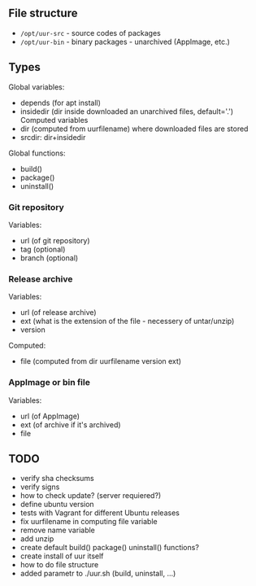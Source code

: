 ## File structure

- `/opt/uur-src` - source codes of packages
- `/opt/uur-bin` - binary packages - unarchived (AppImage, etc.)

## Types

Global variables:

- depends (for apt install)
- insidedir (dir inside downloaded an unarchived files, default='.')
Computed variables
- dir (computed from uurfilename) where downloaded files are stored
- srcdir: dir+insidedir

Global functions:

- build()
- package()
- uninstall()

### Git repository

Variables:

- url (of git repository)
- tag (optional)
- branch (optional)

### Release archive
Variables:

- url (of release archive)
- ext (what is the extension of the file - necessery of untar/unzip)
- version 

Computed:

- file (computed from dir uurfilename version ext)

### AppImage or bin file

Variables:

- url (of AppImage)
- ext (of archive if it's archived)
- file


## TODO

- verify sha checksums
- verify signs
- how to check update? (server requiered?)
- define ubuntu version
- tests with Vagrant for different Ubuntu releases
- fix uurfilename in computing file variable
- remove name variable
- add unzip
- create default build() package() uninstall() functions?
- create install of uur itself
- how to do file structure
- added parametr to ./uur.sh (build, uninstall, ...)
